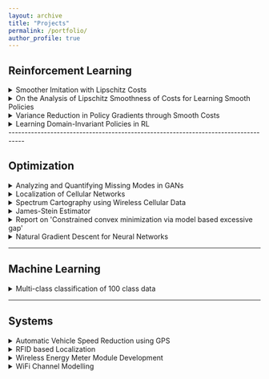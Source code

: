 ```yaml
---
layout: archive
title: "Projects"
permalink: /portfolio/
author_profile: true
---
```


## Reinforcement Learning

<details>
<summary>Smoother Imitation with Lipschitz Costs</summary>

<ul>
  <li>With Akshat Dave, Balaraman Ravindran</li>
  <li>Accepted for Poster Presentation at NIPS DRL Symposium 2017</li>
  <li>Generative Adversarial Imitation Learning (GAIL) presents a specific approach to the task of imitating an expert by jointly modelling the environment’s reinforcement signal and the imitating agent’s policy. GAIL provides state-of-the-art results in imitating complex behaviours in large, high dimensional environments. However, the algorithm often suffers from instability during the training and high variance in the returns and the trajectories. In this work, we propose a GAIL-like framework for learning smoother imitation and achieving consistently meaningful learning gradients. The learned policyachieves better performance than the existing methods in terms of closeness to the expert trajectories and the value of the true returns. We propose metrics to evaluate for the better imitation of the expert and the smoothness of the learned policies. We empirically evaluate the algorithm on simulated continuous control tasks from MuJoCo.</li>
</ul>
</details>

<details>
<summary>On the Analysis of Lipschitz Smoothness of Costs for Learning Smooth Policies</summary>
  
</details>

<details>
<summary>Variance Reduction in Policy Gradients through Smooth Costs</summary>  

</details>

<details>
<summary>Learning Domain-Invariant Policies in RL</summary>

</details>
-----------------------------------------------------------------------------------

## Optimization

<details>
<summary>Analyzing and Quantifying Missing Modes in GANs</summary>

<br>
* With Rahul Vallivel, Mitesh Khapra, Balaraman Ravindran
* In this work, we analyse various issues with the Generative Adversarial Network (GAN)
  architecture, training, the loss function and the training algorithm. We run an
  exploratory set of experiments on mixture of Gaussians, MNIST and CelebA to
  understand what goes wrong and why. We concentrate specifically on the problem of
  missing modes in generative densities modelled by GANs. We observe that a difference
  in loss function of GANs leads to
  * Different learning rates that need to be used for model training
  * Difference in the amount of true distribution that can be recovered.
  * We also run experiments to measure input covariate shift in GANs, using gradient
    of the discriminator with respect to the inputs to quantify the same.

</details>

<details>
<summary>Localization of Cellular Networks</summary> 

</details>

<details>
<summary>Spectrum Cartography using Wireless Cellular Data</summary>

</details>

<details>
<summary>James-Stein Estimator</summary>
  
Studied JS-Estimator to perform biased estimation for orthogonal frequency division
multiplexing in the Wireless Communications course.

</details>

<details>
<summary>Report on 'Constrained convex minimization via model based excessive gap'</summary>
As a part of Term Paper Presentation in the course on Algorithms for Convex Optimization,
reviewed paper on ”Constrained convex minimization via model-based excessive gap (NIPS
2014)”

</details>

<details>
<summary>Natural Gradient Descent for Neural Networks</summary>
</details>

-----------------------------------------------------------------------------------

## Machine Learning

<details>
<summary>Multi-class classification of 100 class data</summary> 
  
This project was done as a part of course on Introduction to Machine Learning. The train data
provided corresponded to a 100 class classification problem. We had to perform the
classification task resulting in the best mean F1-measure for the 100 classes.

</details>

-----------------------------------------------------------------------------------

## Systems
  
<details>
<summary>Automatic Vehicle Speed Reduction using GPS</summary>

</details>

<details>
<summary>RFID based Localization</summary> 

</details>

<details>
<summary>Wireless Energy Meter Module Development</summary> 
  
</details>
  
<details>
<summary>WiFi Channel Modelling</summary> 

</details>
